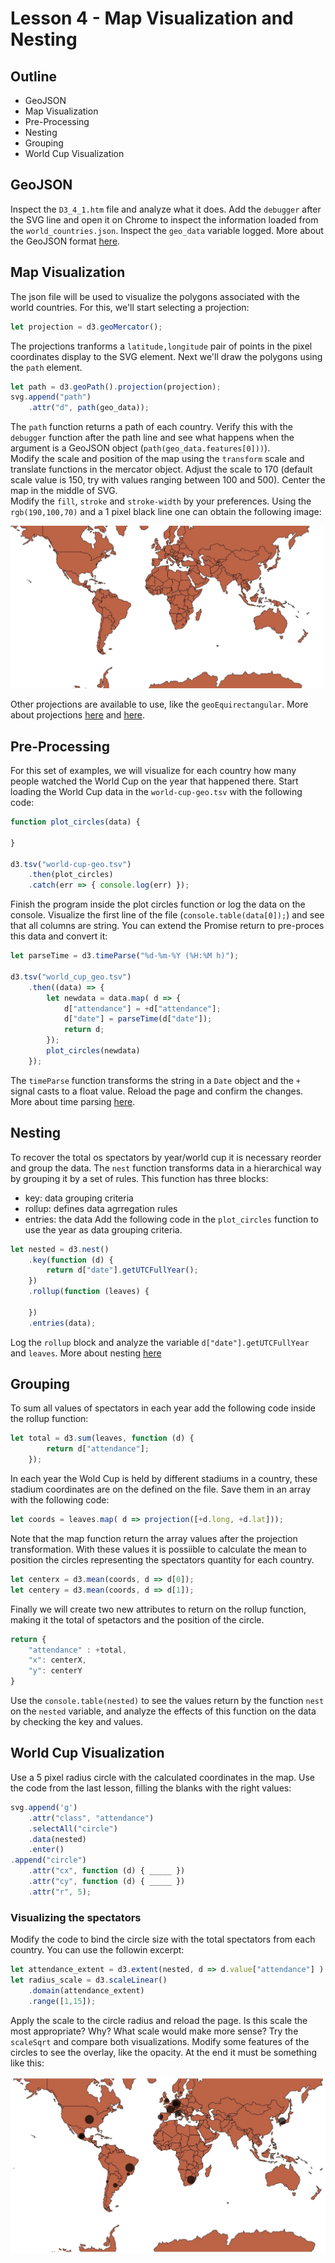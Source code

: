 # Lesson 4 - Map Visualization and Nesting

## Outline
* GeoJSON
* Map Visualization
* Pre-Processing
* Nesting
* Grouping
* World Cup Visualization

## GeoJSON
Inspect the `D3_4_1.htm` file and analyze what it does. Add the `debugger` after the SVG line and open it on Chrome to inspect the information loaded from the `world_countries.json`. Inspect the `geo_data` variable logged. More about the GeoJSON format [here](https://mygeodata.cloud/converter/geojson-to-latlong).

## Map Visualization
The json file will be used to visualize the polygons associated with the world countries. For this, we'll start selecting a projection:
``` javascript
let projection = d3.geoMercator();
```

The projections tranforms a `latitude,longitude` pair of points in the pixel coordinates display to the SVG element. Next we'll draw the polygons using the `path` element.
``` javascript
let path = d3.geoPath().projection(projection);
svg.append("path")
  	.attr("d", path(geo_data));
```
The `path` function returns a path of each country. Verify this with the `debugger` function after the path line and see what happens when the argument is a GeoJSON object (`path(geo_data.features[0]))`).  
Modify the scale and position of the map using the `transform` scale and translate functions in the mercator object. Adjust the scale to 170 (default scale value is 150, try with values ranging between 100 and 500). Center the map in the middle of SVG.  
Modify the `fill`, `stroke` and `stroke-width` by your preferences. Using the `rgb(190,100,70)` and a 1 pixel black line one can obtain the following image:

![Geo map](./geo_vis.jpg)

Other projections are available to use, like the `geoEquirectangular`. More about projections [here](https://github.com/d3/d3-geo) and [here](https://d3indepth.com/geographic/).

## Pre-Processing
For this set of examples, we will visualize for each country how many people watched the World Cup on the year that happened there. Start loading the World Cup data in the `world-cup-geo.tsv` with the following code:
``` javascript
function plot_circles(data) {

}

d3.tsv("world-cup-geo.tsv")
	.then(plot_circles)
	.catch(err => { console.log(err) });
```

Finish the program inside the plot circles function or log the data on the console. Visualize the first line of the file (`console.table(data[0]);`) and see that all columns are string. You can extend the Promise return to pre-proces this data and convert it:
``` javascript
let parseTime = d3.timeParse("%d-%m-%Y (%H:%M h)");
            	
d3.tsv("world_cup_geo.tsv")
	.then((data) => {
		let newdata = data.map( d => {
			d["attendance"] = +d["attendance"];
			d["date"] = parseTime(d["date"]);
			return d;
		});
		plot_circles(newdata)
 	});
```

The `timeParse` function transforms the string in a `Date` object and the `+` signal casts to a float value. Reload the page and confirm the changes. More about time parsing [here](https://github.com/d3/d3-time-format/blob/master/README.md#locale_format).

## Nesting
To recover the total os spectators by year/world cup it is necessary reorder and group the data. The `nest` function transforms data in a hierarchical way by grouping it by a set of rules. This function has three blocks:
* key: data grouping criteria
* rollup: defines data agrregation rules
* entries: the data
Add the following code in the `plot_circles` function to use the year as data grouping criteria.
``` javascript
let nested = d3.nest()
	.key(function (d) {
		return d["date"].getUTCFullYear();
	})
	.rollup(function (leaves) {

	})
	.entries(data);
```
Log the `rollup` block and analyze the variable `d["date"].getUTCFullYear` and `leaves`. More about nesting [here](http://bl.ocks.org/phoebebright/raw/3176159/)

## Grouping
To sum all values of spectators in each year add the following code inside the rollup function:
``` javascript 
let total = d3.sum(leaves, function (d) {
		return d["attendance"];
	});
```
In each year the Wold Cup is held by different stadiums in a country, these stadium coordinates are on the defined on the file. Save them in an array with the following code:
``` javascript
let coords = leaves.map( d => projection([+d.long, +d.lat]));
```
Note that the map function return the array values after the projection transformation. With these values it is possiible to calculate the mean to position the circles representing the spectators quantity for each country.
``` javascript
let centerx = d3.mean(coords, d => d[0]);
let centery = d3.mean(coords, d => d[1]);
```
Finally we will create two new attributes to return on the rollup function, making it the total of spetactors and the position of the circle.
``` javascript
return { 
	"attendance" : +total,
	"x": centerX,
	"y": centerY
}
```
Use the `console.table(nested)` to see the values return by the function `nest` on the `nested` variable, and analyze the effects of this function on the data by checking the key and values.

## World Cup Visualization
Use a 5 pixel radius circle with the calculated coordinates in the map. Use the code from the last lesson, filling the blanks with the right values:
``` javascript
svg.append('g')
	.attr("class", "attendance")
	.selectAll("circle")
	.data(nested)
	.enter()
.append("circle")
	.attr("cx", function (d) { _____ })
	.attr("cy", function (d) { _____ })
	.attr("r", 5); 
```
### Visualizing the spectators 
Modify the code to bind the circle size with the total spectators from each country. You can use the followin excerpt:
``` javascript
let attendance_extent = d3.extent(nested, d => d.value["attendance"] );
let radius_scale = d3.scaleLinear()
	.domain(attendance_extent)
	.range([1,15]);
```
Apply the scale to the circle radius and reload the page. Is this scale the most appropriate? Why? What scale would make more sense? Try the `scaleSqrt` and compare both visualizations. Modify some features of the circles to see the overlay, like the opacity. At the end it must be something like this:

![Final map](./finalmap.jpg)
